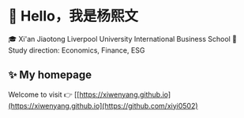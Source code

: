 # 👋 Hello，我是杨熙文

🎓 Xi'an Jiaotong Liverpool University International Business School
📘 Study direction: Economics, Finance, ESG

## ✨ My homepage
Welcome to visit 👉 [[https://xiwenyang.github.io](https://xiwenyang.github.io](https://github.com/xiyi0502)
